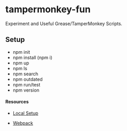# tampermonkey-fun
Experiment and Useful Grease/TamperMonkey Scripts.

## Setup
- npm init
- npm install (npm i)
- npm up
- npm ls
- npm search
- npm outdated
- npm run/test
- npm version

#### Resources
- [Local Setup](https://stackoverflow.com/questions/41212558/develop-tampermonkey-scripts-in-a-real-ide-with-automatic-deployment-to-openuser)

- [Webpack](https://github.com/trim21/webpack-userscript-template?tab=readme-ov-file)
